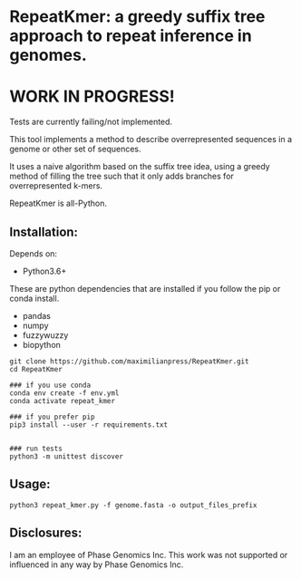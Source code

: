 # RepeatKmer: a greedy suffix tree approach to repeat inference in genomes.

# WORK IN PROGRESS! 
Tests are currently failing/not implemented.  

This tool implements a method to describe overrepresented sequences in a genome or other set of sequences.

It uses a naive algorithm based on the suffix tree idea, using a greedy method of filling the tree such that it only adds branches for overrepresented k-mers. 

RepeatKmer is all-Python.

## Installation:
Depends on:

 * Python3.6+

These are python dependencies that are installed if you follow the pip or conda install.
 * pandas
 * numpy
 * fuzzywuzzy
 * biopython


```
git clone https://github.com/maximilianpress/RepeatKmer.git
cd RepeatKmer

### if you use conda
conda env create -f env.yml
conda activate repeat_kmer

### if you prefer pip
pip3 install --user -r requirements.txt


### run tests
python3 -m unittest discover

```

## Usage:
```
python3 repeat_kmer.py -f genome.fasta -o output_files_prefix
```

## Disclosures: 
I am an employee of Phase Genomics Inc. This work was not supported or influenced in any way by Phase Genomics Inc. 

